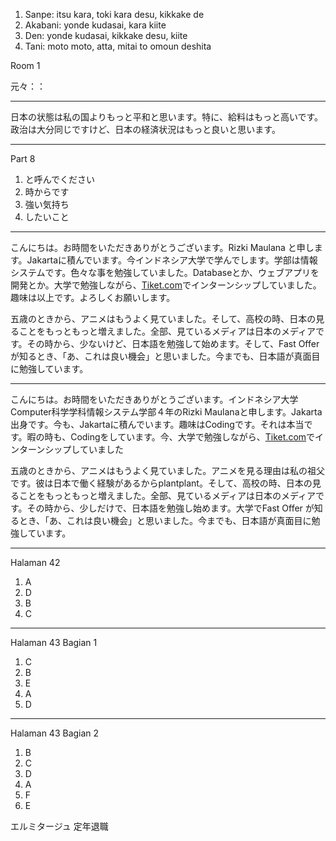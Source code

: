 1. Sanpe: itsu kara, toki kara desu, kikkake de
2. Akabani: yonde kudasai, kara kiite
3. Den: yonde kudasai, kikkake desu, kiite
4. Tani: moto moto, atta, mitai to omoun deshita

Room 1

元々：：

---

日本の状態は私の国よりもっと平和と思います。特に、給料はもっと高いです。政治は大分同じですけど、日本の経済状況はもっと良いと思います。

---
Part 8
1. と呼んでください
2. 時からです
3. 強い気持ち
4. したいこと

---

こんにちは。お時間をいただきありがとうございます。Rizki Maulana と申します。Jakartaに積んでいます。今インドネシア大学で学んでします。学部は情報システムです。色々な事を勉強していました。Databaseとか、ウェブアプリを開発とか。大学で勉強しながら、[Tiket.com](http://tiket.com/)でインターンシップしていました。趣味は以上です。よろしくお願いします。

五歳のときから、アニメはもうよく見ていました。そして、高校の時、日本の見ることをもっともっと増えました。全部、見ているメディアは日本のメディアです。その時から、少ないけど、日本語を勉強して始めます。そして、Fast Offer が知るとき、「あ、これは良い機会」と思いました。今までも、日本語が真面目に勉強しています。

---

こんにちは。お時間をいただきありがとうございます。インドネシア大学Computer科学学科情報システム学部４年のRizki Maulanaと申します。Jakarta出身です。今も、Jakartaに積んでいます。趣味はCodingです。それは本当です。暇の時も、Codingをしています。今、大学で勉強しながら、[Tiket.com](http://tiket.com/)でインターンシップしていました

五歳のときから、アニメはもうよく見ていました。アニメを見る理由は私の祖父です。彼は日本で働く経験があるからplantplant。そして、高校の時、日本の見ることをもっともっと増えました。全部、見ているメディアは日本のメディアです。その時から、少しだけで、日本語を勉強し始めます。大学でFast Offer が知るとき、「あ、これは良い機会」と思いました。今までも、日本語が真面目に勉強しています。

---
Halaman 42
1. A
2. D
3. B
4. C

---
Halaman 43 Bagian 1 
1. C
2. B
3. E
4. A
5. D

---
Halaman 43 Bagian 2
1. B
2. C
3. D
4. A
5. F
6. E

エルミタージュ
定年退職